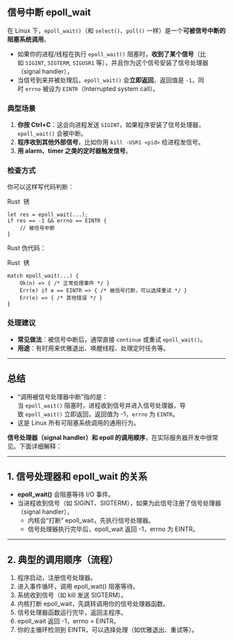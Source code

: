 ## 信号中断 epoll_wait

在 Linux 下，`epoll_wait()`（和 `select()`、`poll()` 一样）是一个**可被信号中断的阻塞系统调用**。

- 如果你的进程/线程在执行 `epoll_wait()` 阻塞时，**收到了某个信号**（比如 `SIGINT`, `SIGTERM`, `SIGUSR1` 等），并且你为这个信号安装了信号处理器（signal handler），
- 当信号到来并被处理后，`epoll_wait()` 会**立即返回**，返回值是 `-1`，同时 `errno` 被设为 `EINTR`（Interrupted system call）。

### 典型场景

1. **你按 Ctrl+C**：这会向进程发送 `SIGINT`，如果程序安装了信号处理器，`epoll_wait()` 会被中断。
2. **程序收到其他外部信号**，比如你用 `kill -USR1 <pid>` 给进程发信号。
3. **用 alarm、timer 之类的定时器触发信号**。

### 检查方式

你可以这样写代码判断：

Rust  锈

```
let res = epoll_wait(...);
if res == -1 && errno == EINTR {
    // 被信号中断
}
```

Rust 伪代码：

Rust  锈

```
match epoll_wait(...) {
    Ok(n) => { /* 正常处理事件 */ }
    Err(e) if e == EINTR => { /* 被信号打断，可以选择重试 */ }
    Err(e) => { /* 其他错误 */ }
}
```

### 处理建议

- **常见做法**：被信号中断后，通常直接 `continue` 或重试 `epoll_wait()`。
- **用途**：有时用来优雅退出、唤醒线程、处理定时任务等。

---

## 总结

- “调用被信号处理器中断”指的是：  
    当 `epoll_wait()` 阻塞时，进程收到信号并进入信号处理器，导致 `epoll_wait()` 立即返回，返回值为 -1，`errno` 为 `EINTR`。
- 这是 Linux 所有可阻塞系统调用的通用行为。

**信号处理器（signal handler）和 epoll 的调用顺序**，在实际服务器开发中很常见。下面详细解释：

---

## 1. 信号处理器和 epoll_wait 的关系

- **epoll_wait()** 会阻塞等待 I/O 事件。
- 当进程收到信号（如 SIGINT、SIGTERM），如果为此信号注册了信号处理器（signal handler），
    - 内核会“打断” epoll_wait，先执行信号处理器。
    - 信号处理器执行完毕后，epoll_wait 返回 -1，errno 为 EINTR。

---

## 2. 典型的调用顺序（流程）

1. 程序启动，注册信号处理器。
2. 进入事件循环，调用 epoll_wait() 阻塞等待。
3. 系统收到信号（如 kill 发送 SIGTERM）。
4. 内核打断 epoll_wait，先跳转调用你的信号处理器函数。
5. 信号处理器函数运行完毕，返回主程序。
6. epoll_wait 返回 -1，errno = EINTR。
7. 你的主循环检测到 EINTR，可以选择处理（如优雅退出、重试等）。